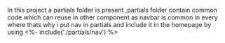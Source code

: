 In this project a partials folder is present ,partials folder contain common code which can reuse in other component 
as navbar is common in every where thats why i put nav in partials and include it in the homepage by using  <%- include('./partials/nav') %>

